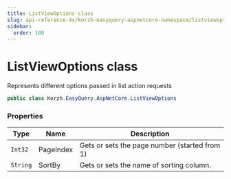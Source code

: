 ```yaml
---
title: ListViewOptions class
slug: api-reference-4x/korzh-easyquery-aspnetcore-namespace/listviewoptions-class
sidebar:
  order: 100
---
```

# ListViewOptions class

Represents different options passed in list action requests
```csharp
public class Korzh.EasyQuery.AspNetCore.ListViewOptions

```

### Properties

| Type | Name | Description | 
| --- | --- | --- | 
| `Int32` | PageIndex | Gets or sets the page number (started from 1) | 
| `String` | SortBy | Gets or sets the name of sorting column. |
